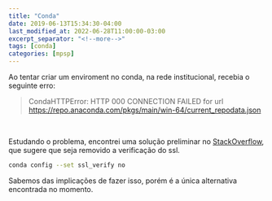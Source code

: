 ```yaml
---
title: "Conda"
date: 2019-06-13T15:34:30-04:00
last_modified_at: 2022-06-28T11:00:00-03:00
excerpt_separator: "<!--more-->"
tags: [conda]
categories: [mpsp]
---
```


Ao tentar criar um enviroment no conda, na rede institucional, recebia o seguinte erro:

> CondaHTTPError: HTTP 000 CONNECTION FAILED for url <https://repo.anaconda.com/pkgs/main/win-64/current_repodata.json>

<br>

Estudando o problema, encontrei uma solução preliminar no [StackOverflow](https://stackoverflow.com/questions/42563757/conda-update-condahttperror-http-none), que sugere que seja removido a verificação do ssl.

```bash
conda config --set ssl_verify no
```

Sabemos das implicações de fazer isso, porém é a única alternativa encontrada no momento.
